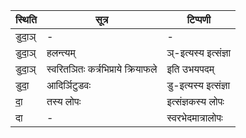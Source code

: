 | स्थिति | सूत्र | टिप्पणी |
| ----- | ------- | ------ |
| डुदा॒ञ् | - | - |
| डुदा॒ञ् | हलन्त्यम् | ञ्-इत्यस्य इत्संज्ञा |
| डुदा॒ञ् | स्वरितञितः कर्त्रभिप्राये क्रियाफले | इति उभयपदम् |
| डुदा॒ | आदिर्ञिटुडवः | डु-इत्यस्य इत्संज्ञा |
| दा॒ | तस्य लोपः | इत्संज्ञकस्य लोपः |
| दा | - | स्वरभेदमात्रालोपः |
